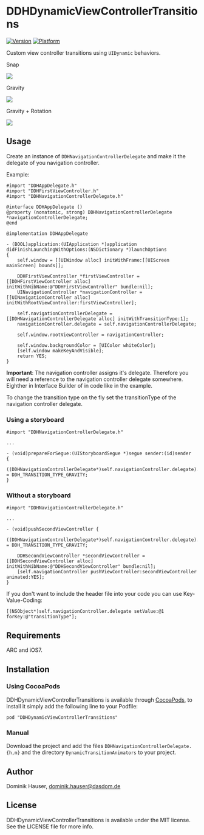 # DDHDynamicViewControllerTransitions

[![Version](http://cocoapod-badges.herokuapp.com/v/DDHDynamicViewControllerTransitions/badge.png)](http://cocoadocs.org/docsets/DDHDynamicViewControllerTransitions)
[![Platform](http://cocoapod-badges.herokuapp.com/p/DDHDynamicViewControllerTransitions/badge.png)](http://cocoadocs.org/docsets/DDHDynamicViewControllerTransitions)

Custom view controller transitions using `UIDynamic` behaviors.

Snap

![](https://raw.githubusercontent.com/dasdom/DDHDynamicViewControllerTransitions/master/screencasts/snap.gif)

Gravity

![](https://raw.githubusercontent.com/dasdom/DDHDynamicViewControllerTransitions/master/screencasts/gravity.gif)

Gravity + Rotation

![](https://raw.githubusercontent.com/dasdom/DDHDynamicViewControllerTransitions/master/screencasts/gravity_rotation.gif)

## Usage

Create an instance of `DDHNavigationControllerDelegate` and make it the delegate of you navigation controller.

Example:

```objc
#import "DDHAppDelegate.h"
#import "DDHFirstViewController.h"
#import "DDHNavigationControllerDelegate.h"

@interface DDHAppDelegate ()
@property (nonatomic, strong) DDHNavigationControllerDelegate *navigationControllerDelegate;
@end

@implementation DDHAppDelegate

- (BOOL)application:(UIApplication *)application didFinishLaunchingWithOptions:(NSDictionary *)launchOptions
{
    self.window = [[UIWindow alloc] initWithFrame:[[UIScreen mainScreen] bounds]];

    DDHFirstViewController *firstViewController = [[DDHFirstViewController alloc] initWithNibName:@"DDHFirstViewController" bundle:nil];
    UINavigationController *navigationController = [[UINavigationController alloc] initWithRootViewController:firstViewController];
    
    self.navigationControllerDelegate = [[DDHNavigationControllerDelegate alloc] initWithTransitionType:1];
    navigationController.delegate = self.navigationControllerDelegate;
    
    self.window.rootViewController = navigationController;
    
    self.window.backgroundColor = [UIColor whiteColor];
    [self.window makeKeyAndVisible];
    return YES;
}

```

**Important**: The navigation controller assigns it's delegate. Therefore you will need a reference to the navigation controller delegate somewhere. Eighther in Interface Builder of in code like in the example.

To change the transition type on the fly set the transitionType of the navigation controller delegate.

### Using a storyboard

```objc
#import "DDHNavigationControllerDelegate.h"

...

- (void)prepareForSegue:(UIStoryboardSegue *)segue sender:(id)sender
{
    ((DDHNavigationControllerDelegate*)self.navigationController.delegate).transitionType = DDH_TRANSITION_TYPE_GRAVITY;
}
```

### Without a storyboard

```objc
#import "DDHNavigationControllerDelegate.h"

...

- (void)pushSecondViewController {
    ((DDHNavigationControllerDelegate*)self.navigationController.delegate).transitionType = DDH_TRANSITION_TYPE_GRAVITY;

    DDHSecondViewController *secondViewController = [[DDHSecondViewController alloc] initWithNibName:@"DDHSecondViewController" bundle:nil];
    [self.navigationController pushViewController:secondViewController animated:YES];
}
```

If you don't want to include the header file into your code you can use Key-Value-Coding:

```objc
[(NSObject*)self.navigationController.delegate setValue:@1 forKey:@"transitionType"];
```

## Requirements

ARC and iOS7.

## Installation

### Using CocoaPods

DDHDynamicViewControllerTransitions is available through [CocoaPods](http://cocoapods.org), to install
it simply add the following line to your Podfile:

    pod "DDHDynamicViewControllerTransitions"

### Manual

Download the project and add the files `DDHNavigationControllerDelegate.{h,m}` and the directory `DynamicTransitionAnimators` to your project.

## Author

Dominik Hauser, dominik.hauser@dasdom.de

## License

DDHDynamicViewControllerTransitions is available under the MIT license. See the LICENSE file for more info.

